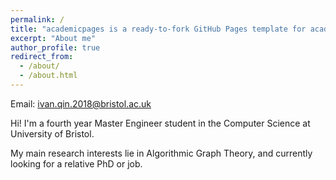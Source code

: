 ```yaml
---
permalink: /
title: "academicpages is a ready-to-fork GitHub Pages template for academic personal websites"
excerpt: "About me"
author_profile: true
redirect_from: 
  - /about/
  - /about.html
---
```


Email: ivan.qin.2018@bristol.ac.uk

Hi! I'm a fourth year Master Engineer student in the Computer Science at University of Bristol.

My main research interests lie in Algorithmic Graph Theory, and currently looking for a relative PhD or job.